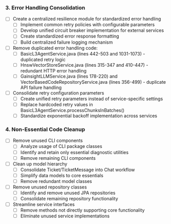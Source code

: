 ### 3. Error Handling Consolidation
- [ ] Create a centralized resilience module for standardized error handling
  - [ ] Implement common retry policies with configurable parameters
  - [ ] Develop unified circuit breaker implementation for external services
  - [ ] Create standardized error response formatting
  - [ ] Build centralized failure logging mechanism
- [ ] Remove duplicated error handling code:
  - [ ] BasicL3AgentService.java (lines 442-503 and 1031-1073) - duplicated retry logic
  - [ ] HnswVectorStoreService.java (lines 315-347 and 410-447) - redundant HTTP error handling
  - [ ] GainsightLLMService.java (lines 178-220) and VectorBasedCodeRepositoryService.java (lines 356-499) - duplicate API failure handling
- [ ] Consolidate retry configuration parameters
  - [ ] Create unified retry parameters instead of service-specific settings
  - [ ] Replace hardcoded retry values in BasicL3AgentService.processChunksInBatches()
  - [ ] Standardize exponential backoff implementation across services

### 4. Non-Essential Code Cleanup
- [ ] Remove unused CLI components
  - [ ] Analyze usage of CLI package classes
  - [ ] Identify and retain only essential diagnostic utilities
  - [ ] Remove remaining CLI components
- [ ] Clean up model hierarchy
  - [ ] Consolidate Ticket/TicketMessage into Chat workflow
  - [ ] Simplify data models to core essentials
  - [ ] Remove redundant model classes
- [ ] Remove unused repository classes
  - [ ] Identify and remove unused JPA repositories
  - [ ] Consolidate remaining repository functionality
- [ ] Streamline service interfaces
  - [ ] Remove methods not directly supporting core functionality
  - [ ] Eliminate unused service implementations 